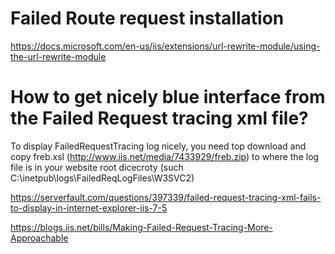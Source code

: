 # Failed Route request installation

  https://docs.microsoft.com/en-us/iis/extensions/url-rewrite-module/using-the-url-rewrite-module


# How to get nicely blue interface from the Failed Request tracing xml file?
  To display FailedRequestTracing log nicely, you need top download and copy freb.xsl (http://www.iis.net/media/7433929/freb.zip)
  to where the log file is in your website root dicecroty (such C:\inetpub\logs\FailedReqLogFiles\W3SVC2\)

  https://serverfault.com/questions/397339/failed-request-tracing-xml-fails-to-display-in-internet-explorer-iis-7-5

  https://blogs.iis.net/bills/Making-Failed-Request-Tracing-More-Approachable
